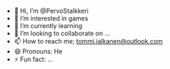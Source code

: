 - 👋 Hi, I’m @PervoStalkkeri
- 👀 I’m interested in games
- 🌱 I’m currently learning 
- 💞️ I’m looking to collaborate on ...
- 📫 How to reach me; tommi.jalkanen@outlook.com 
- 😄 Pronouns: He
- ⚡ Fun fact: ...

<!---
PervoStalkkeri/PervoStalkkeri is a ✨ special ✨ repository because its `README.md` (this file) appears on your GitHub profile.
You can click the Preview link to take a look at your changes.
--->
